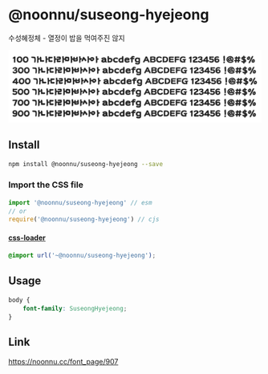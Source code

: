 # @noonnu/suseong-hyejeong

수성혜정체 - 열정이 밥을 먹여주진 않지

![example](./example.png)

## Install

```bash
npm install @noonnu/suseong-hyejeong --save
```

### Import the CSS file

```js
import '@noonnu/suseong-hyejeong' // esm
// or
require('@noonnu/suseong-hyejeong') // cjs
```

#### [css-loader](https://github.com/webpack-contrib/css-loader)

```css
@import url('~@noonnu/suseong-hyejeong');
```

## Usage

```css
body {
    font-family: SuseongHyejeong;
}
```

## Link

https://noonnu.cc/font_page/907
